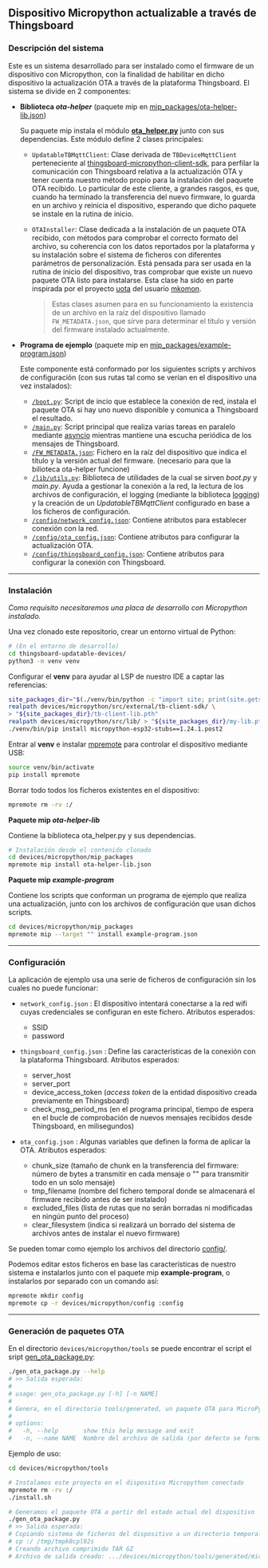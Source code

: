 ## Dispositivo Micropython actualizable a través de Thingsboard

### Descripción del sistema

Este es un sistema desarrollado para ser instalado como el firmware de un dispositivo con Micropython, con la finalidad de habilitar en dicho dispositivo la actualización OTA a través de la plataforma Thingsboard. El sistema se divide en 2 componentes:

- **Biblioteca *ota-helper*** (paquete mip en [mip_packages/ota-helper-lib.json](mip_packages/ota-helper-lib.json))

    Su paquete mip instala el módulo [**ota_helper.py**](src/lib/ota_helper.py) junto con sus dependencias. Este módulo define 2 clases principales:
    - `UpdatableTBMqttClient`: Clase derivada de `TBDeviceMqttClient` perteneciente al [thingsboard-micropython-client-sdk](https://github.com/p4bloOS/thingsboard-micropython-client-sdk), para perfilar la comunicación con Thingsboard relativa a la actualización OTA y tener cuenta nuestro método propio para la instalación del paquete OTA recibido. Lo particular de este cliente, a grandes rasgos, es que, cuando ha terminado la transferencia del nuevo firmware, lo guarda en un archivo y reinicia el dispositivo, esperando que dicho paquete se instale en la rutina de inicio.
    - `OTAInstaller`: Clase dedicada a la instalación de un paquete OTA recibido, con métodos para comprobar el correcto formato del archivo, su coherencia con los datos reportados por la plataforma y su instalación sobre el sistema de ficheros con diferentes parámetros de personalización. Está pensada para ser usada en la rutina de inicio del dispositivo, tras comprobar que existe un nuevo paquete OTA listo para instalarse.
    Esta clase ha sido en parte inspirada por el proyecto [uota](https://github.com/mkomon/uota) del usuario [mkomon](https://github.com/mkomon).

      > Estas clases asumen para en su funcionamiento la existencia de un archivo en la raíz del dispositivo llamado `FW_METADATA.json`, que sirve para determinar el título y versión del firmware instalado actualmente.


- **Programa de ejemplo** (paquete mip en [mip_packages/example-program.json](mip_packages/example-program.json))

    Este componente está conformado por los siguientes scripts y archivos de configuración (con sus rutas tal como se verían en el dispositivo una vez instalados):
    - [`/boot.py`](src/boot.py): Script de incio que establece la conexión de red, instala el paquete OTA si hay uno nuevo disponible y comunica a Thingsboard el resultado.
    - [`/main.py`](src/main.py): Script principal que realiza varias tareas en paralelo mediante [asyncio](https://docs.micropython.org/en/latest/library/asyncio.html) mientras mantiene una escucha periódica de los mensajes de Thingsboard.
    - [`/FW_METADATA.json`](src/FW_METADATA.json): Fichero en la raíz del dispositivo que indica el título y la versión actual del firmware. (necesario para que la bilioteca ota-helper funcione)
    - [`/lib/utils.py`](src/lib/utils.py): Biblioteca de utilidades de la cual se sirven *boot.py* y *main.py*. Ayuda a gestionar la conexión a la red, la lectura de los archivos de configuración, el logging (mediante la biblioteca [logging](https://github.com/micropython/micropython-lib/blob/master/python-stdlib/logging/logging.py)) y la creación de un *UpdatableTBMqttClient* configurado en base a los ficheros de configuración.
    - [`/config/network_config.json`](config/network_config.json): Contiene atributos para establecer conexión con la red.
    - [`/config/ota_config.json`](config/ota_config.json): Contiene atributos para configurar la actualización OTA.
    - [`/config/thingsboard_config.json`](config/thingsboard_config.json): Contiene atributos para configurar la conexión con Thingsboard.


---

### Instalación

*Como requisito necesitaremos una placa de desarrollo con Micropython instalado.*

Una vez clonado este repositorio, crear un entorno virtual de Python:
```bash
# (En el entorno de desarrollo)
cd thingsboard-updatable-devices/
python3 -m venv venv
```

Configurar el **venv** para ayudar al LSP de nuestro IDE a captar las referencias:
```bash
site_packages_dir="$(./venv/bin/python -c "import site; print(site.getsitepackages()[0])")"
realpath devices/micropython/src/external/tb-client-sdk/ \
> "${site_packages_dir}/tb-client-lib.pth"
realpath devices/micropython/src/lib/ > "${site_packages_dir}/my-lib.pth"
./venv/bin/pip install micropython-esp32-stubs==1.24.1.post2
```

Entrar al **venv** e instalar [mpremote](https://docs.micropython.org/en/latest/reference/mpremote.html) para controlar el dispositivo mediante USB:
```bash
source venv/bin/activate
pip install mpremote
```

Borrar todo todos los ficheros existentes en el dispositivo:
```bash
mpremote rm -rv :/
```

**Paquete mip *ota-helper-lib***

Contiene la biblioteca ota_helper.py y sus dependencias.
```bash
# Instalación desde el contenido clonado
cd devices/micropython/mip_packages
mpremote mip install ota-helper-lib.json
```

**Paquete mip *example-program***

Contiene los scripts que conforman un programa de ejemplo que realiza una actualización, junto con los archivos de configuración que usan dichos scripts.
```bash
cd devices/micropython/mip_packages
mpremote mip --target "" install example-program.json
```

---

### Configuración

La aplicación de ejemplo usa una serie de ficheros de configuración sin los cuales no puede funcionar:

- `network_config.json` : El dispositivo intentará conectarse a la red wifi cuyas credenciales se configuran en este fichero. Atributos esperados:
    - SSID
    - password

- `thingsboard_config.json` : Define las características de la conexión con la plataforma Thingsboard. Atributos esperados:
    - server_host
    - server_port
    - device_access_token (*access token* de la entidad dispositivo creada previamente en Thingsboard)
    - check_msg_period_ms (en el programa principal, tiempo de espera en el bucle de comprobación de nuevos mensajes recibidos desde Thingsboard, en milisegundos)

- `ota_config.json` : Algunas variables que definen la forma de aplicar la OTA. Atributos esperados:
    - chunk_size (tamaño de chunk en la transferencia del firmware: número de bytes a transmitir en cada mensaje o "" para transmitir todo en un solo mensaje)
    - tmp_filename (nombre del fichero temporal donde se almacenará el firmware recibido antes de ser instalado)
    - excluded_files (lista de rutas que no serán borradas ni modificadas en ningún punto del proceso)
    - clear_filesystem (indica si realizará un borrado del sistema de archivos antes de instalar el nuevo firmware)

Se pueden tomar como ejemplo los archivos del directorio [config/](config/).

Podemos editar estos ficheros en base las características de nuestro sistema e instalarlos junto con el paquete mip **example-program**, o instalarlos por separado con un comando así:
```bash
mpremote mkdir config
mpremote cp -r devices/micropython/config :config
```

---

### Generación de paquetes OTA

En el directorio `devices/micropython/tools` se puede encontrar el script el sript [gen_ota_package.py](tools/gen_ota_package.py):


```bash
./gen_ota_package.py --help
# >> Salida esperada:
#
# usage: gen_ota_package.py [-h] [-n NAME]
#
# Genera, en el directorio tools/generated, un paquete OTA para MicroPython a partir del estado actual del dispositivo conectado con mpremote.
#
# options:
#   -h, --help       show this help message and exit
#   -n, --name NAME  Nombre del archivo de salida (por defecto se forma a partir de la info. encontrada en src/FW_METADATA.json)
```

Ejemplo de uso:

```bash
cd devices/micropython/tools

# Instalamos este proyecto en el dispositivo Micropython conectado
mpremote rm -rv :/
./install.sh

# Generamos el paquete OTA a partir del estado actual del dispositivo
./gen_ota_package.py
# >> Salida esperada:
# Copiando sistema de ficheros del dispositivo a un directorio temporal
# cp :/ /tmp/tmpk8cpl92s
# Creando archivo comprimido TAR GZ
# Archivo de salida creado: .../devices/micropython/tools/generated/micropython-OTA-client_v0.tar.gz
```
